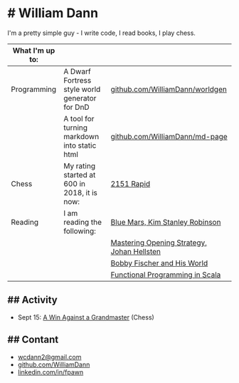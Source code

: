 # # William Dann

I'm a pretty simple guy - I write code, I read books, I play chess.


| What I'm up to: |                                            |                                                                                                                  |
| ----------- | ---------------------------------------------- | ---------------------------------------------------------------------------------------------------------------- |
| Programming | A Dwarf Fortress style world generator for DnD | [github.com/WilliamDann/worldgen](github.com/WilliamDann/worldgen)
| &nbsp;      | A tool for turning markdown into static html   | [github.com/WilliamDann/md-page](github.com/WilliamDann/md-page)
| Chess       | My rating started at 600 in 2018, it is now:   | [2151 Rapid](https://www.chess.com/member/takes_takes_takes/stats/rapid)
| Reading     | I am reading the following:                    | [Blue Mars, Kim Stanley Robinson](https://en.wikipedia.org/wiki/Mars_trilogy)
| &nbsp;      | &nbsp;                                         | [Mastering Opening Strategy, Johan Hellsten](https://forwardchess.com/product/mastering-opening-strategy)
| &nbsp;      | &nbsp;                                         | [Bobby Fischer and His World](https://www.newinchess.com/bobby-fischer-and-his-world)
| &nbsp;      | &nbsp;                                         | [Functional Programming in Scala](https://www.manning.com/books/functional-programming-in-scala)

## ## Activity
- Sept 15: [A Win Against a Grandmaster](blog/gmwin.html) (Chess)

## ## Contant
- [wcdann2@gmail.com](mailto:wcdann2@gmail.com)
- [github.com/WilliamDann](https://github.com/WilliamDann)
- [linkedin.com/in/fpawn](https://www.linkedin.com/in/fpawn/)
